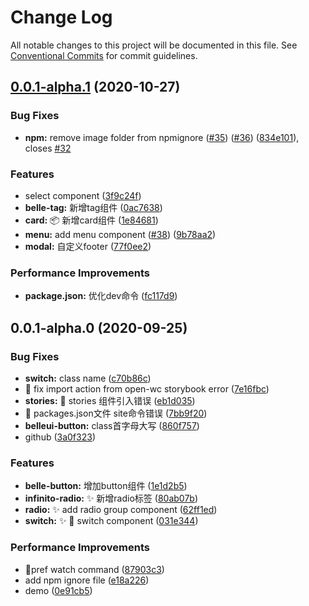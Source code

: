 # Change Log

All notable changes to this project will be documented in this file.
See [Conventional Commits](https://conventionalcommits.org) for commit guidelines.

## [0.0.1-alpha.1](https://github.com/belleui/belleui/compare/v0.0.1-alpha.0...v0.0.1-alpha.1) (2020-10-27)


### Bug Fixes

* **npm:** remove image folder from npmignore ([#35](https://github.com/belleui/belleui/issues/35)) ([#36](https://github.com/belleui/belleui/issues/36)) ([834e101](https://github.com/belleui/belleui/commit/834e101cafed85ed10bf1b957815267f715ac506)), closes [#32](https://github.com/belleui/belleui/issues/32)


### Features

* select component ([3f9c24f](https://github.com/belleui/belleui/commit/3f9c24f49e1c4195ff2419e5645e9ea172ea3651))
* **belle-tag:** 新增tag组件 ([0ac7638](https://github.com/belleui/belleui/commit/0ac7638a6726b13d9c6271596475edae7657dbac))
* **card:** 📦 新增card组件 ([1e84681](https://github.com/belleui/belleui/commit/1e84681e6d076a6794ec16656e13801e0f0f5c8c))
* **menu:** add menu component ([#38](https://github.com/belleui/belleui/issues/38)) ([9b78aa2](https://github.com/belleui/belleui/commit/9b78aa21fa035aaa442c8ce80a7ae4964c342a40))
* **modal:** 自定义footer ([77f0ee2](https://github.com/belleui/belleui/commit/77f0ee2bf6f4ed29d4b9475be1594df1d3009008))


### Performance Improvements

* **package.json:** 优化dev命令 ([fc117d9](https://github.com/belleui/belleui/commit/fc117d97fc65292b488c88cea434cfaf655ba1ac))





## 0.0.1-alpha.0 (2020-09-25)


### Bug Fixes

* **switch:** class name ([c70b86c](https://github.com/belleui/belleui/commit/c70b86c892d3fe6a5ca4b8a7f8a2d8e02195b68b))
* 🐛 fix import action from open-wc storybook error ([7e16fbc](https://github.com/belleui/belleui/commit/7e16fbc39627676c3f5d0158112c187beb99365d))
* **stories:** 🐛  stories 组件引入错误 ([eb1d035](https://github.com/belleui/belleui/commit/eb1d035c21dd03e73b3dbceb20633217a4c46e27))
* 🐛 packages.json文件 site命令错误 ([7bb9f20](https://github.com/belleui/belleui/commit/7bb9f203e76f2061f517ca7ac0bc128084b7d0e4))
* **belleui-button:** class首字母大写 ([860f757](https://github.com/belleui/belleui/commit/860f757da345528ff34c37834fc2be0feb57313b))
* github ([3a0f323](https://github.com/belleui/belleui/commit/3a0f323a708a1cd8bbed89304dc3b7188213fd51))


### Features

* **belle-button:** 增加button组件 ([1e1d2b5](https://github.com/belleui/belleui/commit/1e1d2b5e935fab4cb544ff2c21e906927f51869e))
* **infinito-radio:** ✨ 新增radio标签 ([80ab07b](https://github.com/belleui/belleui/commit/80ab07b956531f902fa94509e94dfbd8dcb74dbf))
* **radio:** ✨  add radio group component ([62ff1ed](https://github.com/belleui/belleui/commit/62ff1edfffd4cd2d929a78cebd40285ee99f24cf))
* **switch:** ✨ 🍿️ switch component ([031e344](https://github.com/belleui/belleui/commit/031e344c031f86b2563ee4c23132447959950173))


### Performance Improvements

* 🔧pref watch command ([87903c3](https://github.com/belleui/belleui/commit/87903c38a9af060f21d881bce6ae7ba3d746e5ae))
* add npm ignore file ([e18a226](https://github.com/belleui/belleui/commit/e18a22624e59b9282ba976164047cca422a46ca0))
* demo ([0e91cb5](https://github.com/belleui/belleui/commit/0e91cb5cd13878090405f39b0d302d7039284435))
